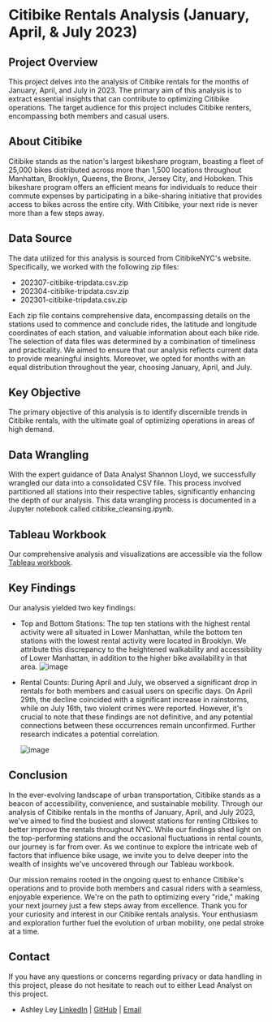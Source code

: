 # Citibike Rentals Analysis (January, April, & July 2023)

## Project Overview
This project delves into the analysis of Citibike rentals for the months of January, April, and July in 2023. The primary aim of this analysis is to extract essential insights that can contribute to optimizing Citibike operations. The target audience for this project includes Citibike renters, encompassing both members and casual users.

## About Citibike
Citibike stands as the nation's largest bikeshare program, boasting a fleet of 25,000 bikes distributed across more than 1,500 locations throughout Manhattan, Brooklyn, Queens, the Bronx, Jersey City, and Hoboken. This bikeshare program offers an efficient means for individuals to reduce their commute expenses by participating in a bike-sharing initiative that provides access to bikes across the entire city. With Citibike, your next ride is never more than a few steps away.

## Data Source
The data utilized for this analysis is sourced from CitibikeNYC's website. Specifically, we worked with the following zip files:
+ 202307-citibike-tripdata.csv.zip
+ 202304-citibike-tripdata.csv.zip
+ 202301-citibike-tripdata.csv.zip

Each zip file contains comprehensive data, encompassing details on the stations used to commence and conclude rides, the latitude and longitude coordinates of each station, and valuable information about each bike ride. The selection of data files was determined by a combination of timeliness and practicality. We aimed to ensure that our analysis reflects current data to provide meaningful insights. Moreover, we opted for months with an equal distribution throughout the year, choosing January, April, and July.

## Key Objective
The primary objective of this analysis is to identify discernible trends in Citibike rentals, with the ultimate goal of optimizing operations in areas of high demand.

## Data Wrangling
With the expert guidance of Data Analyst Shannon Lloyd, we successfully wrangled our data into a consolidated CSV file. This process involved partitioned all stations into their respective tables, significantly enhancing the depth of our analysis. This data wrangling process is documented in a Jupyter notebook called citibike_cleansing.ipynb.

## Tableau Workbook
Our comprehensive analysis and visualizations are accessible via the follow [Tableau workbook](https://public.tableau.com/app/profile/ashley.ley/viz/CitiBike2023Analysis/Story1?publish=yes).

## Key Findings
Our analysis yielded two key findings:

+ Top and Bottom Stations: The top ten stations with the highest rental activity were all situated in Lower Manhattan, while the bottom ten stations with the lowest rental activity were located in Brooklyn. We attribute this discrepancy to the heightened walkability and accessibility of Lower Manhattan, in addition to the higher bike availability in that area.
![image](https://github.com/ashley-ley/citi-bike-analysis/assets/132225987/d22d633e-2799-4cd9-aca6-091236b9fe6c)

+ Rental Counts: During April and July, we observed a significant drop in rentals for both members and casual users on specific days. On April 29th, the decline coincided with a significant increase in rainstorms, while on July 16th, two violent crimes were reported. However, it's crucial to note that these findings are not definitive, and any potential connections between these occurrences remain unconfirmed. Further research indicates a potential correlation.

     ![image](https://github.com/ashley-ley/citi-bike-analysis/assets/132225987/58d51cc8-b0c6-4b1c-bd27-00305677cddd)

## Conclusion

In the ever-evolving landscape of urban transportation, Citibike stands as a beacon of accessibility, convenience, and sustainable mobility. Through our analysis of Citibike rentals in the months of January, April, and July 2023, we've aimed to find the busiest and slowest stations for renting Citbikes to better improve the rentals throughout NYC. While our findings shed light on the top-performing stations and the occasional fluctuations in rental counts, our journey is far from over. As we continue to explore the intricate web of factors that influence bike usage, we invite you to delve deeper into the wealth of insights we've uncovered through our Tableau workbook. 

Our mission remains rooted in the ongoing quest to enhance Citibike's operations and to provide both members and casual riders with a seamless, enjoyable experience. We're on the path to optimizing every "ride," making your next journey just a few steps away from excellence. Thank you for your curiosity and interest in our Citibike rentals analysis. Your enthusiasm and exploration further fuel the evolution of urban mobility, one pedal stroke at a time.

## Contact

If you have any questions or concerns regarding privacy or data handling in this project, please do not hesitate to reach out to either Lead Analyst on this project. 
+ Ashley Ley [LinkedIn](https://www.linkedin.com/in/ashley-ley1/) | [GitHub](https://github.com/ashley-ley) | [Email](yakopeca@gmail.com)
